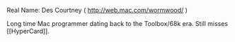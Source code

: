 Real Name: Des Courtney ( http://web.mac.com/wormwood/ )

Long time Mac programmer dating back to the Toolbox/68k era. Still misses [[HyperCard]].